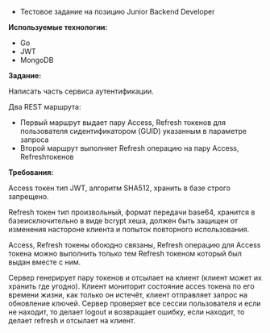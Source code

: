 * Тестовое задание на позицию Junior Backend Developer

**Используемые технологии:**

- Go
- JWT
- MongoDB

**Задание:**

Написать часть сервиса аутентификации.

Два REST маршрута:

- Первый маршрут выдает пару Access, Refresh токенов для пользователя сидентификатором (GUID) указанным в параметре запроса
- Второй маршрут выполняет Refresh операцию на пару Access, Refreshтокенов

**Требования:**

Access токен тип JWT, алгоритм SHA512, хранить в базе строго запрещено.

Refresh токен тип произвольный, формат передачи base64, хранится в базеисключительно в виде bcrypt хеша, должен быть защищен от изменения настороне клиента и попыток повторного использования.

Access, Refresh токены обоюдно связаны, Refresh операцию для Access токена можно выполнить только тем Refresh токеном который был выдан вместе с ним.

Сервер генерирует пару токенов и отсылает на клиент (клиент может их хранить где угодно). Клиент мониторит состояние acces токена по его времени жизни, как только он истечёт, клиент отправляет запрос на обновление ключей.
Сервер проверяет все сессии пользователя и если не находит, то делает logout и возвращает ошибку, если находит, то делает refresh и отсылает на клиент.
